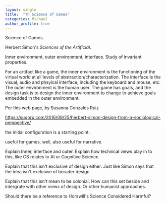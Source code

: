 ```yaml
---
layout: single
title:  "Th Science of Games"
categories: Michael
author_profile: true
---
```



Science of Games.

Herbert Simon's _Sciences of the Artificial_.

Inner environment, outer environment, interface.  Study of invariant properties.

For an artifact like a game, the inner environment is the functioning
of the virtual world at all levels of abstraction/characterization.
The interface is the visual, audio and phsyical interface, including
the keyboard and mouse, etc.  The outer environment is the human user.
The game has goals, and the design task is to design the inner
environment to change to achieve goals embedded in the outer
environment.

Per this web page, by Susanna Gonzales Ruiz

https://sugoru.com/2016/09/25/herbert-simon-design-from-a-sociological-perspective/

the initial configuration is a starting point.  

useful for games.  well, also useful for narrative.

Explain Inner, interface and outer.  Explain how technical views play in to this, like CS relates to AI or Cognitive Science.

Explain that this isn't exclusive of design either.  Just like Simon says that the idea isn't exclusive of borader design.

Explain that this isn't mean to be colonial.  How can this set beside and intergrate with other views of design.  Or other humanist approaches.

Should there be a reference to Horswill's Science Considered Harmful?


